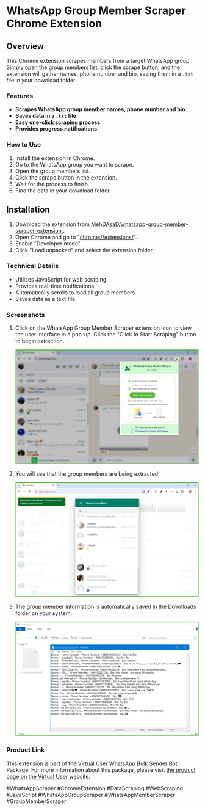 # WhatsApp Group Member Scraper Chrome Extension


## Overview

This Chrome extension scrapes members from a target WhatsApp group. Simply open the group members list, click the scrape button, and the extension will gather names, phone number and bio, saving them in a `.txt` file in your download folder.


### Features
*   **Scrapes WhatsApp group member names, phone number and bio**
*   **Saves data in a `.txt` file**
*   **Easy one-click scraping process**
*   **Provides progress notifications**


### How to Use
1. Install the extension in Chrome.
2. Go to the WhatsApp group you want to scrape.
3. Open the group members list.
4. Click the scrape button in the extension.
5. Wait for the process to finish.
6. Find the data in your download folder.


## Installation
1. Download the extension from [MehDAsaD/whatsapp-group-member-scraper-extension.](https://github.com/MehDAsaD/whatsapp-group-member-scraper-extension/tree/main).
2. Open Chrome and go to "[chrome://extensions/](chrome://extensions/)".
3. Enable "Developer mode".
4. Click "Load unpacked" and select the extension folder.


### Technical Details
- Utilizes JavaScript for web scraping.
- Provides real-time notifications.
- Automatically scrolls to load all group members.
- Saves data as a text file.
  

### Screenshots
1. Click on the WhatsApp Group Member Scraper extension icon to view the user interface in a pop-up. Click the "Click to Start Scraping" button to begin extraction.

   ![Screenshot 1](screenshot/extension-1.png)

2. You will see that the group members are being extracted.

   ![Screenshot 2](screenshot/extension-2.png)

3. The group member information is automatically saved in the Downloads folder on your system.

   ![Screenshot 3](screenshot/extension-3.png)


### Product Link

This extension is part of the Virtual User WhatsApp Bulk Sender Bot Package. For more information about this package, please visit [the product page on the Virtual User website.](https://www.v-user.com/en/side-products/whatsapp-bulk-message-sender)


#WhatsAppScraper #ChromeExtension #DataScraping #WebScraping #JavaScript #WhatsAppGroupScraper #WhatsAppMemberScraper #GroupMemberScraper
